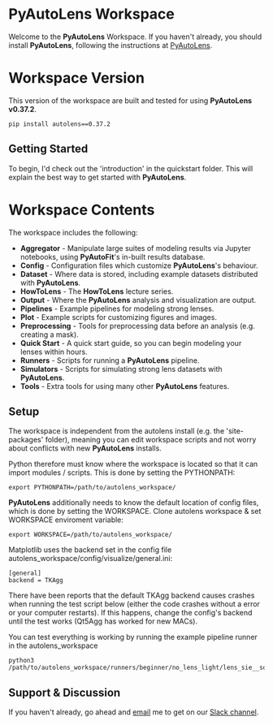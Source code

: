 # PyAutoLens Workspace

Welcome to the **PyAutoLens** Workspace. If you haven't already, you should install **PyAutoLens**, following the instructions at [PyAutoLens](https://github.com/Jammy2211/PyAutoLens).

# Workspace Version

This version of the workspace are built and tested for using **PyAutoLens v0.37.2**.

```
pip install autolens==0.37.2
```

## Getting Started

To begin, I'd check out the 'introduction' in the quickstart folder. This will explain the best way to get started with
**PyAutoLens**.

# Workspace Contents

The workspace includes the following:

- **Aggregator** - Manipulate large suites of modeling results via Jupyter notebooks, using **PyAutoFit**'s in-built results database.
- **Config** - Configuration files which customize **PyAutoLens**'s behaviour.
- **Dataset** - Where data is stored, including example datasets distributed with **PyAutoLens**.
- **HowToLens** - The **HowToLens** lecture series.
- **Output** - Where the **PyAutoLens** analysis and visualization are output.
- **Pipelines** - Example pipelines for modeling strong lenses.
- **Plot** - Example scripts for customizing figures and images.
- **Preprocessing** - Tools for preprocessing data before an analysis (e.g. creating a mask).
- **Quick Start** - A quick start guide, so you can begin modeling your lenses within hours.
- **Runners** - Scripts for running a **PyAutoLens** pipeline.
- **Simulators** - Scripts for simulating strong lens datasets with **PyAutoLens**.
- **Tools** - Extra tools for using many other **PyAutoLens** features.

## Setup

The workspace is independent from the autolens install (e.g. the 'site-packages' folder), meaning you can edit workspace 
scripts and not worry about conflicts with new **PyAutoLens** installs.

Python therefore must know where the workspace is located so that it can import modules / scripts. This is done by 
setting the PYTHONPATH:
```
export PYTHONPATH=/path/to/autolens_workspace/
```

**PyAutoLens** additionally needs to know the default location of config files, which is done by setting the WORKSPACE.
Clone autolens workspace & set WORKSPACE enviroment variable:
```
export WORKSPACE=/path/to/autolens_workspace/
```

Matplotlib uses the backend set in the config file autolens_workspace/config/visualize/general.ini:
 
 ```
[general]
backend = TKAgg
``` 

There have been reports that the default TKAgg backend causes crashes when running the test script below (either the 
code crashes without a error or your computer restarts). If this happens, change the config's backend until the test
works (Qt5Agg has worked for new MACs).

You can test everything is working by running the example pipeline runner in the autolens_workspace
```
python3 /path/to/autolens_workspace/runners/beginner/no_lens_light/lens_sie__source_inversion.py
```

## Support & Discussion

If you haven't already, go ahead and [email](https://github.com/Jammy2211) me to get on our [Slack channel](https://pyautolens.slack.com/).
